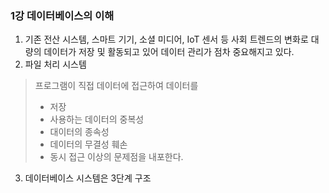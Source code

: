 ### 1강 데이터베이스의 이해
1. 기존 전산 시스템, 스마트 기기, 소셜 미디어, IoT 센서 등 사회 트렌드의 변화로 대량의 데이터가 저장 및 활동되고 있어 데이터 관리가 점차 중요해지고 있다.
2. 파일 처리 시스템
> 프로그램이 직접 데이터에 접근하여 데이터를
> - 저장
> - 사용하는 데이터의 중복성
> - 대이터의 종속성
> - 데이터의 무결성 훼손
> - 동시 접근 이상의 문제점을 내포한다.
3. 데이터베이스 시스템은 3단계 구조
